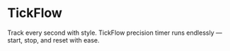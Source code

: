 # TickFlow
Track every second with style. TickFlow precision timer runs endlessly — start, stop, and reset with ease.
